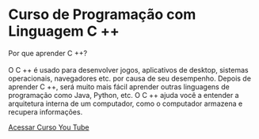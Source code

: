 #   Curso de  Programação com Linguagem C ++

  Por que aprender C ++? <br><br>
O C ++ é usado para desenvolver jogos, aplicativos de desktop, sistemas operacionais, navegadores etc. por causa de seu desempenho.
Depois de aprender C ++, será muito mais fácil aprender outras linguagens de programação como Java, Python, etc.
O C ++ ajuda você a entender a arquitetura interna de um computador, como o computador armazena e recupera informações.

<a href="https://www.youtube.com/watch?v=yHbFhAyOqZQ"> Acessar Curso You Tube</a>
